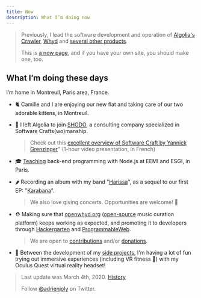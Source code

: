 ```yaml
---
title: Now
description: What I’m doing now
---
```

> Previously, I lead the software development and operation of [Algolia's Crawler](https://www.algolia.com/solutions/crawler/), [Whyd](https://medium.com/openwhyd/music-amongst-other-topics-a4f41657d6d) and [several other products](https://hackernoon.com/12-months-to-become-an-indie-hacker-ad0c916c1f5f).
>
> This is [a now page](http://nownownow.com/about), and if you have your own site, you should make one, too.

## What I’m doing these days

I’m home in Montreuil, Paris area, France.

- 🐈 Camille and I are enjoying our new flat and taking care of our two adorable kittens, in Montreuil.

- 💼 I left Algolia to join [SHODO](https://shodo.io/), a consulting company specialized in Software Crafts(wo)manship.

  > Check out this [excellent overview of Software Craft by Yannick Grenzinger](https://www.youtube.com/watch?v=FzIuAImNcis)" (1-hour video presentation, in French)

- 🎓 [Teaching](/teaching) back-end programming with Node.js at EEMI and ESGI, in Paris.
  
- 🌶 Recording an album with my band "[Harissa](https://www.facebook.com/harissaquartet)", as a sequel to our first EP: "[Karabana](https://cabaneariff.com/harissa-karabana)".

  > We also love giving concerts. Opportunities are welcome! 🤗
  
- ⛑ Making sure that [openwhyd.org](https://openwhyd.org) ([open-source](https://github.com/openwhyd) music curation platform) keeps working as expected, and promoting it to developers through [Hackergarten](https://www.meetup.com/fr-FR/Paris-Hackergarten) and [ProgrammableWeb](https://www.programmableweb.com/api/openwhyd-user).

  > We are open to [contributions](https://openwhyd.org/contribute) and/or [donations](https://openwhyd.org/donate).

- 🎲 Between the development of my [side projects](/prod), I'm having a lot of fun trying out immersive experiences (including VR fitness 🥊) with my Oculus Quest virtual reality headset!

> Last update was March 4th, 2020. [History](https://github.com/adrienjoly/adrienjoly.github.com/commits/master/now)
>
> Follow [@adrienjoly](https://twitter.com/adrienjoly) on Twitter.

